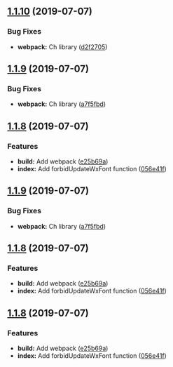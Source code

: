 <a name="1.1.10"></a>
## [1.1.10](https://github.com/bugszhou/wx-utils/compare/v1.1.9...v1.1.10) (2019-07-07)


### Bug Fixes

* **webpack:** Ch library ([d2f2705](https://github.com/bugszhou/wx-utils/commit/d2f2705))



<a name="1.1.9"></a>
## [1.1.9](https://github.com/bugszhou/wx-utils/compare/v1.1.8...v1.1.9) (2019-07-07)


### Bug Fixes

* **webpack:** Ch library ([a7f5fbd](https://github.com/bugszhou/wx-utils/commit/a7f5fbd))



<a name="1.1.8"></a>
## [1.1.8](https://github.com/bugszhou/wx-utils/compare/056e41f...v1.1.8) (2019-07-07)


### Features

* **build:** Add webpack ([e25b69a](https://github.com/bugszhou/wx-utils/commit/e25b69a))
* **index:** Add forbidUpdateWxFont function ([056e41f](https://github.com/bugszhou/wx-utils/commit/056e41f))



<a name="1.1.9"></a>
## [1.1.9](https://github.com/bugszhou/wx-utils/compare/v1.1.8...v1.1.9) (2019-07-07)


### Bug Fixes

* **webpack:** Ch library ([a7f5fbd](https://github.com/bugszhou/wx-utils/commit/a7f5fbd))



<a name="1.1.8"></a>
## [1.1.8](https://github.com/bugszhou/wx-utils/compare/056e41f...v1.1.8) (2019-07-07)


### Features

* **build:** Add webpack ([e25b69a](https://github.com/bugszhou/wx-utils/commit/e25b69a))
* **index:** Add forbidUpdateWxFont function ([056e41f](https://github.com/bugszhou/wx-utils/commit/056e41f))



<a name="1.1.8"></a>
## [1.1.8](https://github.com/bugszhou/wx-utils/compare/056e41f...v1.1.8) (2019-07-07)


### Features

* **build:** Add webpack ([e25b69a](https://github.com/bugszhou/wx-utils/commit/e25b69a))
* **index:** Add forbidUpdateWxFont function ([056e41f](https://github.com/bugszhou/wx-utils/commit/056e41f))



